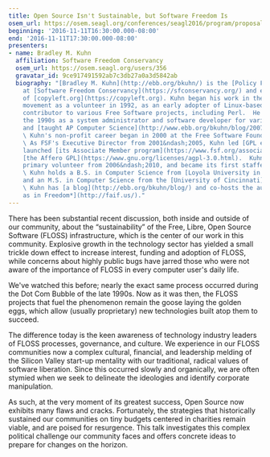 ```yaml
---
title: Open Source Isn't Sustainable, but Software Freedom Is
osem_url: https://osem.seagl.org/conferences/seagl2016/program/proposals/171
beginning: '2016-11-11T16:30:00.000-08:00'
end: '2016-11-11T17:30:00.000-08:00'
presenters:
- name: Bradley M. Kuhn
  affiliation: Software Freedom Conservancy
  osem_url: https://osem.seagl.org/users/356
  gravatar_id: 9ce917491592ab7c3db27a0a3d5842ab
  biography: "[Bradley M. Kuhn](http://ebb.org/bkuhn/) is the [Policy Fellow and Hacker-in-Residence](https://sfconservancy.org/about/staff/#bkuhn)
    at [Software Freedom Conservancy](https://sfconservancy.org/) and editor-in-chief
    of [copyleft.org](https://copyleft.org). Kuhn began his work in the software freedom
    movement as a volunteer in 1992, as an early adopter of Linux-based systems and
    contributor to various Free Software projects, including Perl.  He worked during
    the 1990s as a system administrator and software developer for various companies,
    and [taught AP Computer Science](http://www.ebb.org/bkuhn/blog/2007/05/05/walnut-hills-1998.html).
    \ Kuhn's non-profit career began in 2000 at the Free Software Foundation (FSF).
    \ As FSF's Executive Director from 2001&ndash;2005, Kuhn led [GPL enforcement](https://www.fsf.org/licensing),
    launched [its Associate Member program](https://www.fsf.org/associate/), and invented
    [the Affero GPL](https://www.gnu.org/licenses/agpl-3.0.html).  Kuhn began as Conservancy's
    primary volunteer from 2006&ndash;2010, and became its first staffer in 2011.
    \ Kuhn holds a B.S. in Computer Science from [Loyola University in Maryland](https://www.loyola.edu/academics/computer-science),
    and an M.S. in Computer Science from the [University of Cincinnati](http://www.cs.uc.edu/).
    \ Kuhn has [a blog](http://ebb.org/bkuhn/blog/) and co-hosts the audcast, [*Free
    as in Freedom*](http://faif.us/)."
---
```


There has been substantial recent discussion, both inside and outside of our community, about the “sustainability” of the Free, Libre, Open Source Software (FLOSS) infrastructure, which is the center of our work in this community.  Explosive growth in the technology sector has yielded a small trickle down effect to increase interest, funding and adoption of FLOSS, while concerns about highly public bugs have jarred those who were not aware of the importance of FLOSS in every computer user's daily life.

We've watched this before; nearly the exact same process occurred during the Dot Com Bubble of the late 1990s.  Now as it was then, the FLOSS projects that fuel the phenomenon remain the goose laying the golden eggs, which allow (usually proprietary) new technologies built atop them to succeed.

The difference today is the keen awareness of technology industry leaders of FLOSS processes, governance, and culture.  We experience in our FLOSS communities now a complex cultural, financial, and leadership melding of the Silicon Valley start-up mentality with our traditional, radical values of software liberation.  Since this occurred slowly and organically, we are often stymied when we seek to delineate the ideologies and identify corporate manipulation.

As such, at the very moment of its greatest success, Open Source now exhibits many flaws and cracks.  Fortunately, the strategies that historically sustained our communities on tiny budgets centered in charities remain viable, and are poised for resurgence.  This talk investigates this complex political challenge our community faces and offers concrete ideas to prepare for changes on the horizon.
